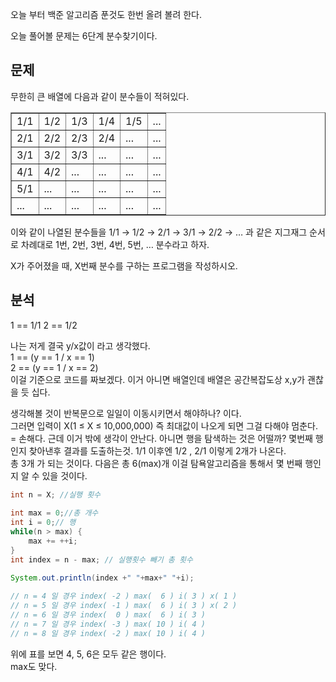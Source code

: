 오늘 부터 백준 알고리즘 푼것도 한번 올려 볼려 한다.

오늘 풀어볼 문제는 6단계 분수찾기이다.

## 문제
무한히 큰 배열에 다음과 같이 분수들이 적혀있다.  
<table border="1">
    <tbody>
        <tr>
            <td>1/1</td>
            <td>1/2</td>
            <td>1/3</td>
            <td>1/4</td>
            <td>1/5</td>
            <td>...</td>
        </tr>
        <tr>
            <td>2/1</td>
            <td>2/2</td>
            <td>2/3</td>
            <td>2/4</td>
            <td>...</td>
            <td>...</td>
        </tr>
        <tr>
            <td>3/1</td>
            <td>3/2</td>
            <td>3/3</td>
            <td>...</td>
            <td>...</td>
            <td>...</td>
        </tr>
        <tr>
            <td>4/1</td>
            <td>4/2</td>
            <td>...</td>
            <td>...</td>
            <td>...</td>
            <td>...</td>
        </tr>
        <tr>
            <td>5/1</td>
            <td>...</td>
            <td>...</td>
            <td>...</td>
            <td>...</td>
            <td>...</td>
        </tr>
         <tr>
            <td>...</td>
            <td>...</td>
            <td>...</td>
            <td>...</td>
            <td>...</td>
            <td>...</td>
        </tr>
    </tbody>
</table>  
이와 같이 나열된 분수들을 1/1 → 1/2 → 2/1 → 3/1 → 2/2 → … 과 같은 지그재그 순서로 차례대로 1번, 2번, 3번, 4번, 5번, … 분수라고 하자.

X가 주어졌을 때, X번째 분수를 구하는 프로그램을 작성하시오.

## 분석
1 == 1/1
2 == 1/2

나는 저게 결국 y/x값이 라고 생각했다.  
1 == (y == 1 / x == 1)  
2 == (y == 1 / x == 2)  
이걸 기준으로 코드를 짜보겠다. 이거 아니면 배열인데 배열은 공간복잡도상 x,y가 괜찮을 듯 십다.
  
생각해볼 것이 반복문으로 일일이 이동시키면서 해야하나? 이다.  
그러면 입력이 X(1 ≤ X ≤ 10,000,000) 즉 최대값이 나오게 되면 그걸 다해야 멈춘다. = 손해다. 근데 이거 밖에 생각이 안난다. 
아니면 행을 탐색하는 것은 어떨까? 몇번째 행인지 찾아낸후 결과를 도출하는것. 1/1 이후엔 1/2 , 2/1 이렇게 2개가 나온다.  
총 3개 가 되는 것이다. 다음은 총 6(max)개 이걸 탐욕알고리즘을 통해서 몇 번째 행인지 알 수 있을 것이다.  
```java
int n = X; //실행 횟수
		
int max = 0;//총 개수 
int i = 0;// 행
while(n > max) {
    max += ++i;
}
int index = n - max; // 실행횟수 빼기 총 횟수 

System.out.println(index +" "+max+" "+i);
		
// n = 4 일 경우 index( -2 ) max(  6 ) i( 3 ) x( 1 )
// n = 5 일 경우 index( -1 ) max(  6 ) i( 3 ) x( 2 )
// n = 6 일 경우 index(  0 ) max(  6 ) i( 3 )
// n = 7 일 경우 index( -3 ) max( 10 ) i( 4 )
// n = 8 일 경우 index( -2 ) max( 10 ) i( 4 )
```
위에 표를 보면 4, 5, 6은 모두 같은 행이다.  
max도 맞다.  


